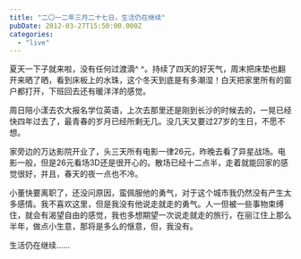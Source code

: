 ```yaml
---
title: "二〇一二年三月二十七日，生活仍在继续"
pubDate: 2012-03-27T15:50:00.000Z
categories: 
  - "live"
---
```


夏天一下子就来啦，没有任何过渡滴^ ^。持续了四天的好天气，周末把床垫也翻开来晒了晒，看到床板上的水珠，这个冬天到底是有多潮湿！白天把家里所有的窗户都打开，下班回去还有暖洋洋的感觉。

周日陪小漾去农大报名学位英语，上次去那里还是刚到长沙的时候去的，一晃已经快四年过去了，最青春的岁月已经所剩无几。没几天又要过27岁的生日，不愿不想。

家旁边的万达影院开业了，头三天所有电影一律26元，昨晚去看了异星战场。电影一般，但是26元看场3D还是很开心的。散场已经十二点半，走着就能回家的感觉很好，并且，春天的夜一点也不冷。

小董快要离职了，还没问原因，蛮佩服他的勇气，对于这个城市我仍然没有产生太多感情。我不喜欢这里，但是我没有他说走就走的勇气。人一但被一些事物束缚住，就会有渴望自由的感觉，我也多想期望一次说走就走的旅行，在丽江住上那么半年，做点小生意，那将是多么的惬意，但，我没有。

生活仍在继续……